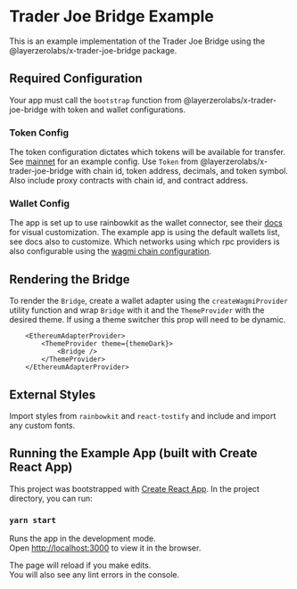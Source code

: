 # Trader Joe Bridge Example

This is an example implementation of the Trader Joe Bridge using the @layerzerolabs/x-trader-joe-bridge package.

## Required Configuration

Your app must call the `bootstrap` function from @layerzerolabs/x-trader-joe-bridge with token and wallet configurations.

### Token Config

The token configuration dictates which tokens will be available for transfer. See [mainnet](https://github.com/LayerZero-Labs/x-trader-joe-bridge-example/blob/master/src/config/mainnet.ts) for an example config. Use `Token` from @layerzerolabs/x-trader-joe-bridge with chain id, token address, decimals, and token symbol. Also include proxy contracts with chain id, and contract address.

### Wallet Config

The app is set up to use rainbowkit as the wallet connector, see their [docs](https://www.rainbowkit.com/docs/introduction) for visual customization. The example app is using the default wallets list, see docs also to customize. Which networks using which rpc providers is also configurable using the [wagmi chain configuration](https://github.com/LayerZero-Labs/x-trader-joe-bridge-example/blob/master/src/config/wagmi.ts#L9).

## Rendering the Bridge

To render the `Bridge`, create a wallet adapter using the `createWagmiProvider` utility function and wrap `Bridge` with it and the `ThemeProvider` with the desired theme. If using a theme switcher this prop will need to be dynamic.

```
    <EthereumAdapterProvider>
        <ThemeProvider theme={themeDark}>
            <Bridge />
        </ThemeProvider>
    </EthereumAdapterProvider>
```

## External Styles

Import styles from `rainbowkit` and `react-tostify` and include and import any custom fonts.

## Running the Example App (built with Create React App)

This project was bootstrapped with [Create React App](https://github.com/facebook/create-react-app). In the project directory, you can run:

### `yarn start`

Runs the app in the development mode.\
Open [http://localhost:3000](http://localhost:3000) to view it in the browser.

The page will reload if you make edits.\
You will also see any lint errors in the console.
